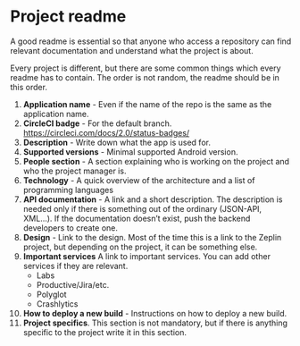 # Project readme

A good readme is essential so that anyone who access a repository can find relevant documentation and understand what the project is about.

Every project is different, but there are some common things which every readme has to contain. The order is not random, the readme should be in this order. 

1. **Application name** - Even if the name of the repo is the same as the application name. 
2. **CircleCI badge** - For the default branch. https://circleci.com/docs/2.0/status-badges/
3. **Description** - Write down what the app is used for. 
4. **Supported versions** - Minimal supported Android version.
5. **People section** - A section explaining who is working on the project and who the project manager is.
6. **Technology** - A quick overview of the architecture and a list of programming languages
7. **API documentation** - A link and a short description. The description is needed only if there is something out of the ordinary (JSON-API, XML…). If the documentation doesn’t exist, push the backend developers to create one. 
8. **Design** - Link to the design. Most of the time this is a link to the Zeplin project, but depending on the project, it can be something else.
9. **Important services**
A link to important services. You can add other services if they are relevant.
	* Labs
  	* Productive/Jira/etc.
  	* Polyglot
  	* Crashlytics  
10. **How to deploy a new build** - Instructions on how to deploy a new build.
11. **Project specifics**. This section is not mandatory, but if there is anything specific to the project write it in this section.
